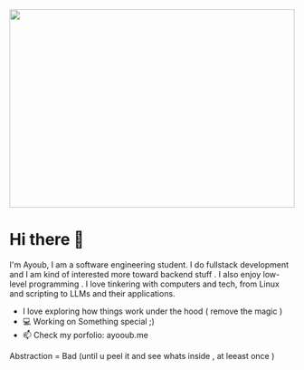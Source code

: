 <img src="https://cdnb.artstation.com/p/assets/images/images/036/125/405/original/igor-freitas-mesa.gif" width="100%" height="350" style="object-fit:cover;">

# Hi there 👋

I'm Ayoub, I am a software engineering student. I do fullstack development and I am kind of interested more toward backend stuff . I also enjoy low-level programming . I love tinkering with computers and tech, from Linux and scripting to LLMs and their applications.


- I love exploring how things work under the hood ( remove the magic )
- 💻 Working on Something special ;)
- 📫 Check my porfolio: ayooub.me 

Abstraction = Bad (until u peel it and see whats inside , at leeast once )


<!--  
**Jounaidayoub/jounaidayoub** is a ✨ _special_ ✨ repository because its `README.md` (this file) appears on your GitHub profile.

Here are some ideas to get you started:

- 🔭 I’m currently working on ...
- 🌱 I’m currently learning ...
- 👯 I’m looking to collaborate on ...
- 🤔 I’m looking for help with ...
- 💬 Ask me about ...
- 📫 How to reach me: ...
- 😄 Pronouns: ...
- ⚡ Fun fact: ...
-->
